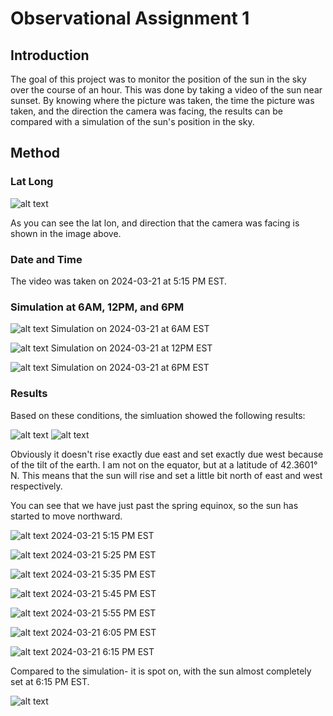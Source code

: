 # Observational Assignment 1

## Introduction

The goal of this project was to monitor the position of the sun in the sky over the course of an hour. This was done by taking a video of the sun near sunset. By knowing where the picture was taken, the time the picture was taken, and the direction the camera was facing, the results can be compared with a simulation of the sun's position in the sky.

## Method

### Lat Long

![alt text](image-1.png)

As you can see the lat lon, and direction that the camera was facing is shown in the image above.

### Date and Time

The video was taken on 2024-03-21 at 5:15 PM EST.

### Simulation at 6AM, 12PM, and 6PM

![alt text](image-4.png)
Simulation on 2024-03-21 at 6AM EST

![alt text](image-5.png)
Simulation on 2024-03-21 at 12PM EST

![alt text](image-6.png)
Simulation on 2024-03-21 at 6PM EST

### Results

Based on these conditions, the simluation showed the following results:

![alt text](image-7.png)
![alt text](image-3.png)

Obviously it doesn't rise exactly due east and set exactly due west because of the tilt of the earth. I am not on the equator, but at a latitude of 42.3601° N. This means that the sun will rise and set a little bit north of east and west respectively.

You can see that we have just past the spring equinox, so the sun has started to move northward.

![alt text](frames/frame0000.png)
2024-03-21 5:15 PM EST

![alt text](frames/frame0001.png)
2024-03-21 5:25 PM EST

![alt text](frames/frame0002.png)
2024-03-21 5:35 PM EST

![alt text](frames/frame0003.png)
2024-03-21 5:45 PM EST

![alt text](frames/frame0004.png)
2024-03-21 5:55 PM EST

![alt text](frames/frame0005.png)
2024-03-21 6:05 PM EST

![alt text](frames/frame0006.png)
2024-03-21 6:15 PM EST

Compared to the simulation- it is spot on, with the sun almost completely set at 6:15 PM EST.

![alt text](combined_video.gif)
